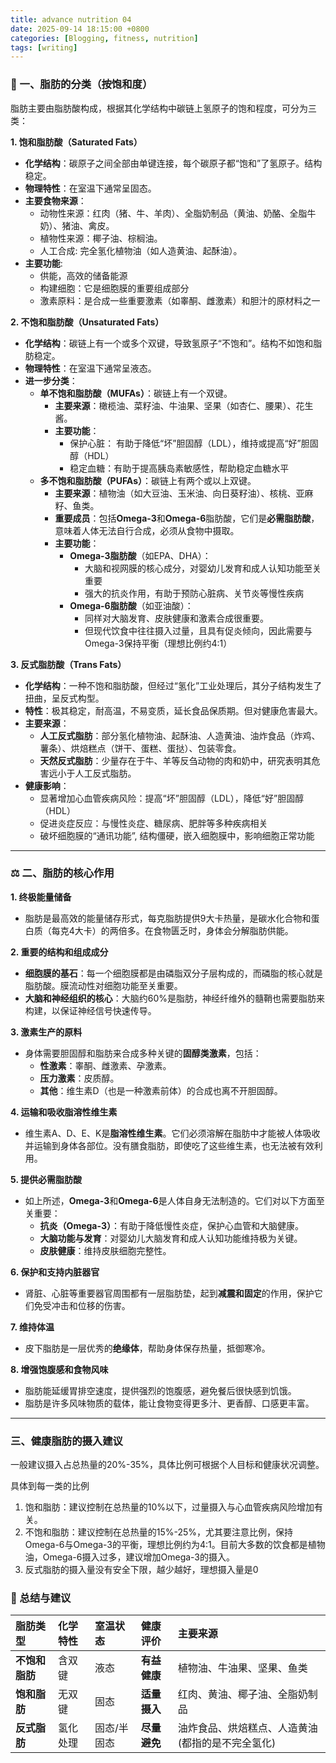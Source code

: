 ```yaml
---
title: advance nutrition 04
date: 2025-09-14 18:15:00 +0800
categories: [Blogging, fitness, nutrition]
tags: [writing]
---
```


### 🧈 一、脂肪的分类（按饱和度）

脂肪主要由脂肪酸构成，根据其化学结构中碳链上氢原子的饱和程度，可分为三类：

**1. 饱和脂肪酸（Saturated Fats）**
- **化学结构**：碳原子之间全部由单键连接，每个碳原子都“饱和”了氢原子。结构稳定。
- **物理特性**：在室温下通常呈固态。
- **主要食物来源**：
    - 动物性来源：红肉（猪、牛、羊肉）、全脂奶制品（黄油、奶酪、全脂牛奶）、猪油、禽皮。
    - 植物性来源：椰子油、棕榈油。
    - 人工合成: 完全氢化植物油（如人造黄油、起酥油）。
- **主要功能**:
    - 供能，高效的储备能源 
    - 构建细胞：它是细胞膜的重要组成部分
    - 激素原料：是合成一些重要激素（如睾酮、雌激素）和胆汁的原材料之一

**2. 不饱和脂肪酸（Unsaturated Fats）**
- **化学结构**：碳链上有一个或多个双键，导致氢原子“不饱和”。结构不如饱和脂肪稳定。
- **物理特性**：在室温下通常呈液态。
- **进一步分类**：
    - **单不饱和脂肪酸（MUFAs）**：碳链上有一个双键。
        - **主要来源**：橄榄油、菜籽油、牛油果、坚果（如杏仁、腰果）、花生酱。
        - **主要功能**：
          - 保护心脏： 有助于降低“坏”胆固醇（LDL），维持或提高“好”胆固醇（HDL）
          - 稳定血糖：有助于提高胰岛素敏感性，帮助稳定血糖水平
    - **多不饱和脂肪酸（PUFAs）**：碳链上有两个或以上双键。
        - **主要来源**：植物油（如大豆油、玉米油、向日葵籽油）、核桃、亚麻籽、鱼类。
        - **重要成员**：包括**Omega-3**和**Omega-6**脂肪酸，它们是**必需脂肪酸**，意味着人体无法自行合成，必须从食物中摄取。
        - **主要功能**：
          - **Omega-3脂肪酸**（如EPA、DHA）：
            - 大脑和视网膜的核心成分，对婴幼儿发育和成人认知功能至关重要
            - 强大的抗炎作用，有助于预防心脏病、关节炎等慢性疾病
          - **Omega-6脂肪酸**（如亚油酸）：
            - 同样对大脑发育、皮肤健康和激素合成很重要。
            - 但现代饮食中往往摄入过量，且具有促炎倾向，因此需要与Omega-3保持平衡（理想比例约4:1）

**3. 反式脂肪酸（Trans Fats）**
- **化学结构**：一种不饱和脂肪酸，但经过“氢化”工业处理后，其分子结构发生了扭曲，呈反式构型。
- **特性**：极其稳定，耐高温，不易变质，延长食品保质期。但对健康危害最大。
- **主要来源**：
    - **人工反式脂肪**：部分氢化植物油、起酥油、人造黄油、油炸食品（炸鸡、薯条）、烘焙糕点（饼干、蛋糕、蛋挞）、包装零食。
    - **天然反式脂肪**：少量存在于牛、羊等反刍动物的肉和奶中，研究表明其危害远小于人工反式脂肪。
- **健康影响**：
    - 显著增加心血管疾病风险：提高“坏”胆固醇（LDL），降低“好”胆固醇（HDL）
    - 促进炎症反应：与慢性炎症、糖尿病、肥胖等多种疾病相关
    - 破坏细胞膜的“通讯功能”, 结构僵硬，嵌入细胞膜中，影响细胞正常功能
---

### ⚖️ 二、脂肪的核心作用

**1. 终极能量储备**
- 脂肪是最高效的能量储存形式，每克脂肪提供9大卡热量，是碳水化合物和蛋白质（每克4大卡）的两倍多。在食物匮乏时，身体会分解脂肪供能。

**2. 重要的结构和组成成分**
- **细胞膜的基石**：每一个细胞膜都是由磷脂双分子层构成的，而磷脂的核心就是脂肪酸。膜流动性对细胞功能至关重要。
- **大脑和神经组织的核心**：大脑约60%是脂肪，神经纤维外的髓鞘也需要脂肪来构建，以保证神经信号快速传导。

**3. 激素生产的原料**
- 身体需要胆固醇和脂肪来合成多种关键的**固醇类激素**，包括：
    - **性激素**：睾酮、雌激素、孕激素。
    - **压力激素**：皮质醇。
    - **其他**：维生素D（也是一种激素前体）的合成也离不开胆固醇。

**4. 运输和吸收脂溶性维生素**
- 维生素A、D、E、K是**脂溶性维生素**。它们必须溶解在脂肪中才能被人体吸收并运输到身体各部位。没有膳食脂肪，即使吃了这些维生素，也无法被有效利用。

**5. 提供必需脂肪酸**
- 如上所述，**Omega-3**和**Omega-6**是人体自身无法制造的。它们对以下方面至关重要：
    - **抗炎（Omega-3）**：有助于降低慢性炎症，保护心血管和大脑健康。
    - **大脑功能与发育**：对婴幼儿大脑发育和成人认知功能维持极为关键。
    - **皮肤健康**：维持皮肤细胞完整性。

**6. 保护和支持内脏器官**
- 肾脏、心脏等重要器官周围都有一层脂肪垫，起到**减震和固定**的作用，保护它们免受冲击和位移的伤害。

**7. 维持体温**
- 皮下脂肪是一层优秀的**绝缘体**，帮助身体保存热量，抵御寒冷。

**8. 增强饱腹感和食物风味**
- 脂肪能延缓胃排空速度，提供强烈的饱腹感，避免餐后很快感到饥饿。
- 脂肪是许多风味物质的载体，能让食物变得更多汁、更香醇、口感更丰富。

---

### 三、健康脂肪的摄入建议

一般建议摄入占总热量的20%-35%，具体比例可根据个人目标和健康状况调整。

具体到每一类的比例

1. 饱和脂肪：建议控制在总热量的10%以下，过量摄入与心血管疾病风险增加有关。
2. 不饱和脂肪：建议控制在总热量的15%-25%，尤其要注意比例，保持Omega-6与Omega-3的平衡，理想比例约为4:1。目前大多数的饮食都是植物油，Omega-6摄入过多，建议增加Omega-3的摄入。
3. 反式脂肪的摄入量没有安全下限，越少越好，理想摄入量是0

### 📝 总结与建议

| 脂肪类型 | 化学特性 | 室温状态 | 健康评价 | 主要来源 |
| :--- | :--- | :--- | :--- | :--- |
| **不饱和脂肪** | 含双键 | 液态 | **有益健康** | 植物油、牛油果、坚果、鱼类 |
| **饱和脂肪** | 无双键 | 固态 | **适量摄入** | 红肉、黄油、椰子油、全脂奶制品 |
| **反式脂肪** | 氢化处理 | 固态/半固态 | **尽量避免** | 油炸食品、烘焙糕点、人造黄油(都指的是不完全氢化) |
